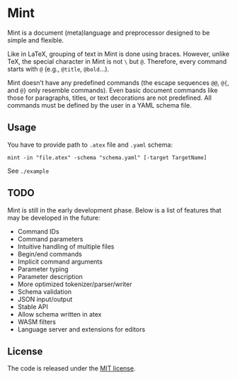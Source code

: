 # Mint

Mint is a document (meta)language and preprocessor designed to be simple and flexible.

Like in LaTeX, grouping of text in Mint is done using braces. However, unlike TeX, the special character in Mint is not `\` but `@`. Therefore, every command starts with `@` (e.g., `@title`, `@bold`...).

Mint doesn’t have any predefined commands (the escape sequences `@@`, `@{`, and `@}` only resemble commands). Even basic document commands like those for paragraphs, titles, or text decorations are not predefined. All commands must be defined by the user in a YAML schema file.

## Usage

You have to provide path to `.atex` file and `.yaml` schema:

```
mint -in "file.atex" -schema "schema.yaml" [-target TargetName]
```

See `./example`

## TODO

Mint is still in the early development phase. Below is a list of features that may be developed in the future:

 + Command IDs
 + Command parameters
 + Intuitive handling of multiple files
 + Begin/end commands
 + Implicit command arguments
 + Parameter typing
 + Parameter description
 + More optimized tokenizer/parser/writer
 + Schema validation
 + JSON input/output
 + Stable API
 + Allow schema written in atex
 + WASM filters
 + Language server and extensions for editors

## License

The code is released under the [MIT license](LICENSE).
